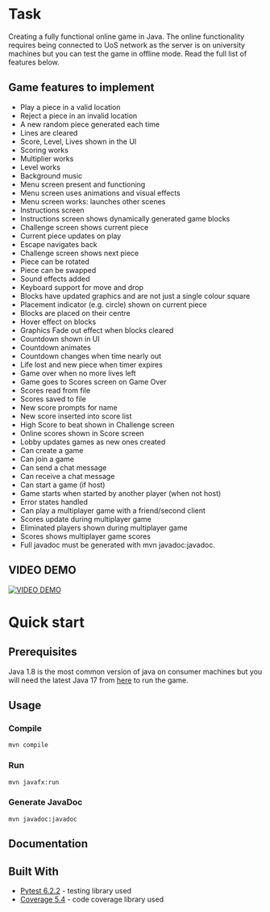 # Task

Creating a fully functional online game in Java. The online functionality requires being connected to UoS network as the server is on university machines but you can test the game in offline mode. Read the full list of features below.

## Game features to implement

* Play a piece in a valid location
* Reject a piece in an invalid location
* A new random piece generated each time
* Lines are cleared
* Score, Level, Lives shown in the UI
* Scoring works	
* Multiplier works
* Level works
* Background music
* Menu screen present and functioning
* Menu screen uses animations and visual effects
* Menu screen works: launches other scenes
* Instructions screen
* Instructions screen shows dynamically generated game blocks
* Challenge screen shows current piece
* Current piece updates on play
* Escape navigates back
* Challenge screen shows next piece
* Piece can be rotated
* Piece can be swapped
* Sound effects added
* Keyboard support for move and drop
* Blocks have updated graphics and are not just a single colour square
* Placement indicator (e.g. circle) shown on current piece
* Blocks are placed on their centre
* Hover effect on blocks
* Graphics	Fade out effect when blocks cleared
* Countdown shown in UI
* Countdown animates
* Countdown changes when time nearly out
* Life lost and new piece when timer expires
* Game over when no more lives left
* Game goes to Scores screen on Game Over
* Scores read from file
* Scores saved to file
* New score prompts for name
* New score inserted into score list
* High Score to beat shown in Challenge screen
* Online scores shown in Score screen
* Lobby updates games as new ones created
* Can create a game
* Can join a game
* Can send a chat message
* Can receive a chat message
* Can start a game (if host)
* Game starts when started by another player (when not host)
* Error states handled
* Can play a multiplayer game with a friend/second client
* Scores update during multiplayer game
* Eliminated players shown during multiplayer game
* Scores shows multiplayer game scores
* Full javadoc must be generated with mvn javadoc:javadoc.

## VIDEO DEMO

[![VIDEO DEMO](https://img.youtube.com/vi/CcnZl6FBO6I/0.jpg)](https://www.youtube.com/watch?v=CcnZl6FBO6I)

# Quick start

## Prerequisites

Java 1.8 is the most common version of java on consumer machines but you will need the latest Java 17 from [here](https://download.oracle.com/java/17/archive/jdk-17.0.3_windows-x64_bin.exe) to run the game.

## Usage
### Compile
```
mvn compile
```

### Run
```
mvn javafx:run
```

### Generate JavaDoc
```
mvn javadoc:javadoc
```

## Documentation

## Built With
* [Pytest 6.2.2](https://docs.pytest.org/en/stable) - testing library used
* [Coverage 5.4](https://coverage.readthedocs.io) - code coverage library used
